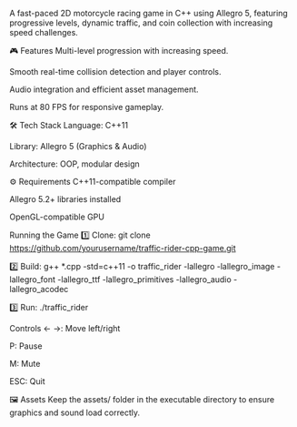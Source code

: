 A fast-paced 2D motorcycle racing game in C++ using Allegro 5, featuring progressive levels, dynamic traffic, and coin collection with increasing speed challenges.

🎮 Features
Multi-level progression with increasing speed.

Smooth real-time collision detection and player controls.

Audio integration and efficient asset management.

Runs at 80 FPS for responsive gameplay.

🛠️ Tech Stack
Language: C++11

Library: Allegro 5 (Graphics & Audio)

Architecture: OOP, modular design

⚙️ Requirements
C++11-compatible compiler

Allegro 5.2+ libraries installed

OpenGL-compatible GPU





Running the Game
1️⃣ Clone:
git clone https://github.com/yourusername/traffic-rider-cpp-game.git

2️⃣ Build:
g++ *.cpp -std=c++11 -o traffic_rider -lallegro -lallegro_image -lallegro_font -lallegro_ttf -lallegro_primitives -lallegro_audio -lallegro_acodec

3️⃣ Run:
./traffic_rider





Controls
← →: Move left/right

P: Pause

M: Mute

ESC: Quit

🖼️ Assets
Keep the assets/ folder in the executable directory to ensure graphics and sound load correctly.
